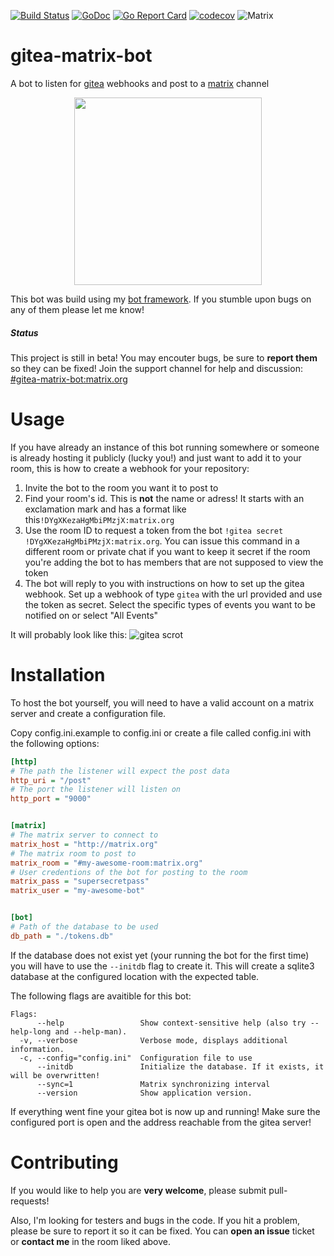 [![Build Status](https://travis-ci.org/pinpox/gitea-matrix-bot.svg?branch=master)](https://travis-ci.org/pinpox/gitea-matrix-bot)
[![GoDoc](https://godoc.org/github.com/pinpox/gitea-matrix-bot?status.svg)](https://godoc.org/github.com/pinpox/gitea-matrix-bot)
[![Go Report Card](https://goreportcard.com/badge/github.com/pinpox/gitea-matrix-bot)](https://goreportcard.com/report/github.com/pinpox/gitea-matrix-bot)
[![codecov](https://codecov.io/gh/pinpox/gitea-matrix-bot/branch/master/graph/badge.svg)](https://codecov.io/gh/pinpox/gitea-matrix-bot)
![Matrix](https://img.shields.io/matrix/gitea-matrix-bot:matrix.org.svg?label=%23gitea-matrix-bot%3Amatrix.org)

# gitea-matrix-bot
A bot to listen for [gitea](https://gitea.io) webhooks and post to a [matrix](https://matrix.org) channel

<p align="center">
<img src="https://github.com/pinpox/gitea-matrix-bot/raw/master/logo.png" width="300" height="300" />
</p>

This bot was build using my [bot framework](https://github.com/pinpox/matrix-bot/). If you stumble upon bugs on any of them please let me know!


##### Status
This project is still in beta! You may encouter bugs, be sure to
**report them** so they can be fixed!
Join the support channel for help and discussion:
[#gitea-matrix-bot:matrix.org](https://matrix.to/#/#gitea-matrix-bot:matrix.org)

# Usage
If you have already an instance of this bot running somewhere or someone is already hosting it publicly (lucky you!) and just want to add it to your room, this is how to create a webhook for your repository:

1. Invite the bot to the room you want it to post to
2. Find your room's id. This is **not** the name or adress! It starts with an exclamation mark and has a format like this`!DYgXKezaHgMbiPMzjX:matrix.org`
3. Use the room ID to request a token from the bot `!gitea secret !DYgXKezaHgMbiPMzjX:matrix.org`. You can issue this command in a different room or private chat if you want to keep it secret if the room you're adding the bot to has members that are not supposed to view the token
4. The bot will reply to you with instructions on how to set up the gitea webhook. Set up a webhook of type `gitea` with the url provided and use the token as secret. Select the specific types of events you want to be notified on or select "All Events"

It will probably look like this:
![gitea scrot](./gitea-scrot.png "Gitea Screenshot")

# Installation
To host the bot yourself, you will need to have a valid account on a matrix server and  create a configuration file.

Copy config.ini.example to config.ini or create a file called config.ini with the
following options:

```ini
[http]
# The path the listener will expect the post data
http_uri = "/post"
# The port the listener will listen on
http_port = "9000"


[matrix]
# The matrix server to connect to
matrix_host = "http://matrix.org"
# The matrix room to post to
matrix_room = "#my-awesome-room:matrix.org"
# User credentions of the bot for posting to the room
matrix_pass = "supersecretpass"
matrix_user = "my-awesome-bot"


[bot]
# Path of the database to be used
db_path = "./tokens.db"
```
If the database does not exist yet (your running the bot for the first time) you will have to use the `--initdb` flag to create it. This will create a sqlite3 database at the configured location with the expected table. 

The following flags are avaitible for this bot:

```
Flags:
      --help                 Show context-sensitive help (also try --help-long and --help-man).
  -v, --verbose              Verbose mode, displays additional information.
  -c, --config="config.ini"  Configuration file to use
      --initdb               Initialize the database. If it exists, it will be overwritten!
      --sync=1               Matrix synchronizing interval
      --version              Show application version.
```

If everything went fine your gitea bot is now up and running! Make sure the configured port is open and the address reachable from the gitea server!

# Contributing

If you would like to help you are **very welcome**, please submit
pull-requests!

Also, I'm looking for testers and bugs in the code. If you hit a problem, please
be sure to report it so it can be fixed. You can **open an issue** ticket or **contact
me** in the room liked above.
